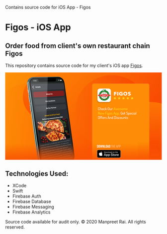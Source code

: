 Contains source code for iOS App - Figos
# Figos - iOS App

## Order food from client's own restaurant chain Figos

This repository contains source code for my client's iOS app [Figos](https://play.google.com/store/apps/details?id=in.figos.app).

![image](https://raw.githubusercontent.com/manpreet-rai/v1-manpreetrai-ca/main/public/samples/figos-ios.png)

## Technologies Used:
 - XCode
 - Swift
 - Firebase Auth
 - Firebase Database
 - Firebase Messaging
 - Firebase Analytics

Source code available for audit only. &copy; 2020 Manpreet Rai. All rights reserved.

